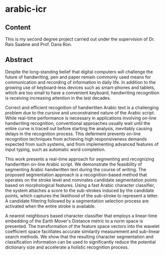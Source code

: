 # arabic-icr

## Content
This is my second degree project carried out under the supervision of Dr. Rais Saabne and Prof. Dana Ron.

## Abstract

Despite the long-standing belief that digital computers will challenge the future of handwriting, pen and paper remain commonly used means for communication and recording of information in daily life.
In addition to the growing use of keyboard-less devices such as smart-phones and tablets, which are too small to have a convenient keyboard, handwriting recognition is receiving increasing attention in the last decades.

Correct and efficient recognition of handwritten Arabic text is a challenging problem due to the cursive and unconstrained nature of the Arabic script.
While real-time performance is necessary in applications involving on-line handwriting recognition, conventional approaches usually wait until the entire curve is traced out before starting the analysis, inevitably causing delays in the recognition process. 
This deferment prevents on-line recognition techniques from achieving high responsiveness demands expected from such systems, and from implementing advanced features of input typing, such as automatic word completion.

This work presents a real-time approach for segmenting and recognizing handwritten on-line Arabic script.
We demonstrate the feasibility of segmenting Arabic handwritten text during the course of writing.
The proposed segmentation approach is a recognition-based method that operates on the stroke level and nominates candidate segmentation points based on morphological features.
Using a fast Arabic character classifier, the system attaches a score to the sub-strokes induced by the candidate points, which captures the likelihood of the sub-stroke to represent a letter.
A candidate filtering followed by a segmentation selection process are activated when the entire stroke is available.


A nearest neighbours based character classifier that employs a linear-time embedding of the Earth Mover's Distance metric to a norm space is presented.
The transformation of the feature space vectors into the wavelet coefficient space facilitates accurate similarity measurement and sub-linear search methods.
We show that the resulting character segmentation and classification information can be used to significantly reduce the potential dictionary size and accelerate a holistic recognition process.
